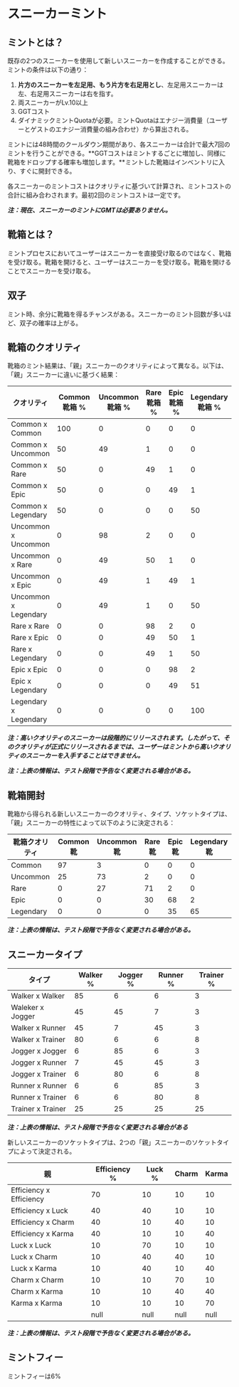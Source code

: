 # スニーカーミント

## ミントとは？

既存の2つのスニーカーを使用して新しいスニーカーを作成することができる。\
ミントの条件は以下の通り：

1. **片方のスニーカーを左足用、もう片方を右足用とし**、左足用スニーカーは左、右足用スニーカーは右を指す。
2. 両スニーカーがLv.10以上
3. GGTコスト
4. ダイナミックミントQuotaが必要。ミントQuotaはエナジー消費量（ユーザーとゲストのエナジー消費量の組み合わせ）から算出される。

ミントには48時間のクールダウン期間があり、各スニーカーは合計で最大7回のミントを行うことができる。**GGTコストはミントするごとに増加し、同様に靴箱をドロップする確率も増加します。**ミントした靴箱はインベントリに入り、すぐに開封できる。

各スニーカーのミントコストはクオリティに基づいて計算され、ミントコストの合計に組み合わされます。最初2回のミントコストは一定です。

_**注：現在、スニーカーのミントにGMTは必要ありません。**_

## 靴箱とは？

ミントプロセスにおいてユーザーはスニーカーを直接受け取るのではなく、靴箱を受け取る。靴箱を開けると、ユーザーはスニーカーを受け取る。靴箱を開けることでスニーカーを受け取る。

## 双子

ミント時、余分に靴箱を得るチャンスがある。スニーカーのミント回数が多いほど、双子の確率は上がる。

## 靴箱のクオリティ

靴箱のミント結果は、「親」スニーカーのクオリティによって異なる。以下は、「親」スニーカーに違いに基づく結果：

<table><thead><tr><th>クオリティ</th><th width="125" data-type="number">Common靴箱 %</th><th data-type="number">Uncommon靴箱 %</th><th data-type="number">Rare靴箱 %</th><th data-type="number">Epic靴箱 %</th><th data-type="number">Legendary靴箱 %</th></tr></thead><tbody><tr><td>Common x Common</td><td>100</td><td>0</td><td>0</td><td>0</td><td>0</td></tr><tr><td>Common x Uncommon</td><td>50</td><td>49</td><td>1</td><td>0</td><td>0</td></tr><tr><td>Common x Rare</td><td>50</td><td>0</td><td>49</td><td>1</td><td>0</td></tr><tr><td>Common x Epic</td><td>50</td><td>0</td><td>0</td><td>49</td><td>1</td></tr><tr><td>Common x Legendary</td><td>50</td><td>0</td><td>0</td><td>0</td><td>50</td></tr><tr><td>Uncommon x Uncommon</td><td>0</td><td>98</td><td>2</td><td>0</td><td>0</td></tr><tr><td>Uncommon x Rare</td><td>0</td><td>49</td><td>50</td><td>1</td><td>0</td></tr><tr><td>Uncommon x Epic</td><td>0</td><td>49</td><td>1</td><td>49</td><td>1</td></tr><tr><td>Uncommon x Legendary</td><td>0</td><td>49</td><td>1</td><td>0</td><td>50</td></tr><tr><td>Rare x Rare</td><td>0</td><td>0</td><td>98</td><td>2</td><td>0</td></tr><tr><td>Rare x Epic</td><td>0</td><td>0</td><td>49</td><td>50</td><td>1</td></tr><tr><td>Rare x Legendary</td><td>0</td><td>0</td><td>49</td><td>1</td><td>50</td></tr><tr><td>Epic x Epic</td><td>0</td><td>0</td><td>0</td><td>98</td><td>2</td></tr><tr><td>Epic x Legendary</td><td>0</td><td>0</td><td>0</td><td>49</td><td>51</td></tr><tr><td>Legendary x Legendary</td><td>0</td><td>0</td><td>0</td><td>0</td><td>100</td></tr></tbody></table>

_**注：高いクオリティのスニーカーは段階的にリリースされます。したがって、そのクオリティが正式にリリースされるまでは、ユーザーはミントから高いクオリティのスニーカーを入手することはできません。**_

_**注：上表の情報は、テスト段階で予告なく変更される場合がある。**_

## 靴箱開封

靴箱から得られる新しいスニーカーのクオリティ、タイプ、ソケットタイプは、「親」スニーカーの特性によって以下のように決定される：

<table><thead><tr><th>靴箱クオリティ</th><th data-type="number">Common靴</th><th data-type="number">Uncommon靴</th><th data-type="number">Rare靴</th><th data-type="number">Epic靴</th><th data-type="number">Legendary靴</th></tr></thead><tbody><tr><td>Common</td><td>97</td><td>3</td><td>0</td><td>0</td><td>0</td></tr><tr><td>Uncommon</td><td>25</td><td>73</td><td>2</td><td>0</td><td>0</td></tr><tr><td>Rare</td><td>0</td><td>27</td><td>71</td><td>2</td><td>0</td></tr><tr><td>Epic</td><td>0</td><td>0</td><td>30</td><td>68</td><td>2</td></tr><tr><td>Legendary</td><td>0</td><td>0</td><td>0</td><td>35</td><td>65</td></tr></tbody></table>

_**注：上表の情報は、テスト段階で予告なく変更される場合がある。**_

## スニーカータイプ



<table><thead><tr><th>タイプ</th><th data-type="number">Walker %</th><th data-type="number">Jogger %</th><th data-type="number">Runner %</th><th data-type="number">Trainer %</th></tr></thead><tbody><tr><td>Walker x Walker</td><td>85</td><td>6</td><td>6</td><td>3</td></tr><tr><td>Waleker x Jogger</td><td>45</td><td>45</td><td>7</td><td>3</td></tr><tr><td>Walker x Runner</td><td>45</td><td>7</td><td>45</td><td>3</td></tr><tr><td>Walker x Trainer</td><td>80</td><td>6</td><td>6</td><td>8</td></tr><tr><td>Jogger x Jogger</td><td>6</td><td>85</td><td>6</td><td>3</td></tr><tr><td>Jogger x Runner</td><td>7</td><td>45</td><td>45</td><td>3</td></tr><tr><td>Jogger x Trainer</td><td>6</td><td>80</td><td>6</td><td>8</td></tr><tr><td>Runner x Runner</td><td>6</td><td>6</td><td>85</td><td>3</td></tr><tr><td>Runner x Trainer</td><td>6</td><td>6</td><td>80</td><td>8</td></tr><tr><td>Trainer x Trainer</td><td>25</td><td>25</td><td>25</td><td>25</td></tr></tbody></table>

_**注：上表の情報は、テスト段階で予告なく変更される場合がある**_

新しいスニーカーのソケットタイプは、2つの「親」スニーカーのソケットタイプによって決定される。

<table><thead><tr><th>親</th><th data-type="number">Efficiency %</th><th data-type="number">Luck %</th><th data-type="number">Charm</th><th data-type="number">Karma</th></tr></thead><tbody><tr><td>Efficiency x Efficiency</td><td>70</td><td>10</td><td>10</td><td>10</td></tr><tr><td>Efficiency x Luck</td><td>40</td><td>40</td><td>10</td><td>10</td></tr><tr><td>Efficiency x Charm</td><td>40</td><td>10</td><td>40</td><td>10</td></tr><tr><td>Efficiency x Karma</td><td>40</td><td>10</td><td>10</td><td>40</td></tr><tr><td>Luck x Luck</td><td>10</td><td>70</td><td>10</td><td>10</td></tr><tr><td>Luck x Charm</td><td>10</td><td>40</td><td>40</td><td>10</td></tr><tr><td>Luck x Karma</td><td>10</td><td>40</td><td>10</td><td>40</td></tr><tr><td>Charm x Charm</td><td>10</td><td>10</td><td>70</td><td>10</td></tr><tr><td>Charm x Karma</td><td>10</td><td>10</td><td>40</td><td>40</td></tr><tr><td>Karma x Karma</td><td>10</td><td>10</td><td>10</td><td>70</td></tr><tr><td></td><td>null</td><td>null</td><td>null</td><td>null</td></tr></tbody></table>

_**注：上表の情報は、テスト段階で予告なく変更される場合がある。**_

## **ミントフィー**

ミントフィーは6%
